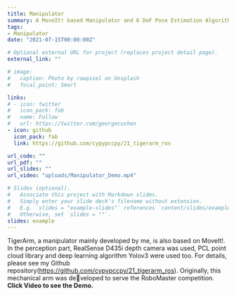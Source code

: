 ```yaml
---
title: Manipulator
summary: A MoveIt! based Manipulator and 6 DoF Pose Estimation Algorithm. Click Video to see the Demo.
tags:
- Manipulator
date: "2021-07-15T00:00:00Z"

# Optional external URL for project (replaces project detail page).
external_link: ""

# image:
#   caption: Photo by rawpixel on Unsplash
#   focal_point: Smart

links:
# - icon: twitter
#   icon_pack: fab
#   name: Follow
#   url: https://twitter.com/georgecushen
- icon: github
  icon_pack: fab
  link: https://github.com/cypypccpy/21_tigerarm_ros

url_code: ""
url_pdf: ""
url_slides: ""
url_video: "uploads/Manipulator_Demo.mp4"

# Slides (optional).
#   Associate this project with Markdown slides.
#   Simply enter your slide deck's filename without extension.
#   E.g. `slides = "example-slides"` references `content/slides/example-slides.md`.
#   Otherwise, set `slides = ""`.
slides: example
---
```


TigerArm, a manipulator mainly developed by me, is also based on MoveIt!. In the perception part, RealSense D435i depth camera was
used, PCL point cloud library and deep learning algorithm Yolov3 were used too. For details, please
see my Github repository(https://github.com/cypypccpy/21_tigerarm_ros). Originally, this mechanical arm was developed to serve the RoboMaster competition. **Click Video to see the Demo.** 
